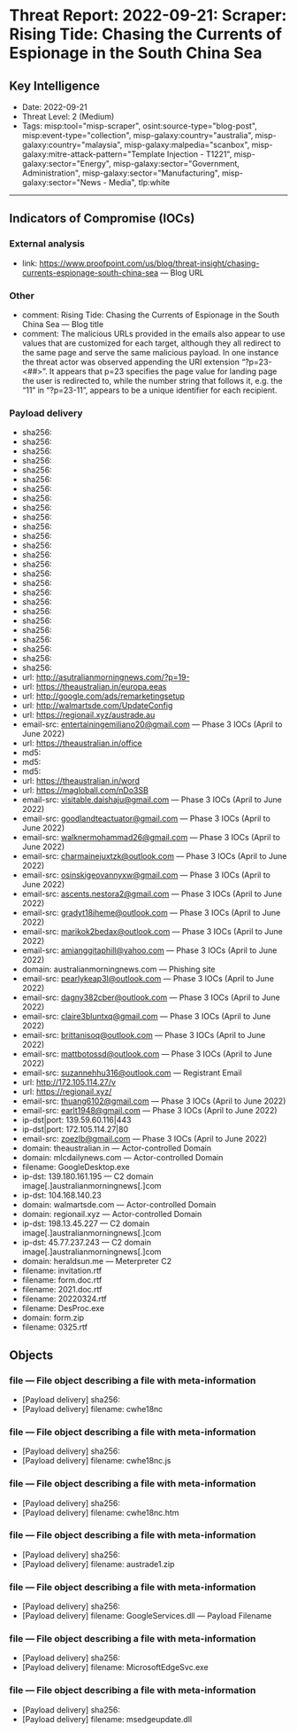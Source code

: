 # Threat Report: 2022-09-21: Scraper: Rising Tide: Chasing the Currents of Espionage in the South China Sea


## Key Intelligence
* Date: 2022-09-21
* Threat Level: 2 (Medium)
* Tags: misp:tool="misp-scraper", osint:source-type="blog-post", misp:event-type="collection", misp-galaxy:country="australia", misp-galaxy:country="malaysia", misp-galaxy:malpedia="scanbox", misp-galaxy:mitre-attack-pattern="Template Injection - T1221", misp-galaxy:sector="Energy", misp-galaxy:sector="Government, Administration", misp-galaxy:sector="Manufacturing", misp-galaxy:sector="News - Media", tlp:white

---

## Indicators of Compromise (IOCs)
### External analysis
* link: https://www.proofpoint.com/us/blog/threat-insight/chasing-currents-espionage-south-china-sea — Blog URL

### Other
* comment: Rising Tide: Chasing the Currents of Espionage in the South China Sea — Blog title
* comment: The malicious URLs provided in the emails also appear to use values that are customized for each target, although they all redirect to the same page and serve the same malicious payload. In one instance the threat actor was observed appending the URI extension “?p=23-<##>”. It appears that p=23 specifies the page value for landing page the user is redirected to, while the number string that follows it, e.g. the “11” in “?p=23-11”, appears to be a unique identifier for each recipient.

### Payload delivery
* sha256: <sha256>
* sha256: <sha256>
* sha256: <sha256>
* sha256: <sha256>
* sha256: <sha256>
* sha256: <sha256>
* sha256: <sha256>
* sha256: <sha256>
* sha256: <sha256>
* sha256: <sha256>
* sha256: <sha256>
* sha256: <sha256>
* sha256: <sha256>
* sha256: <sha256>
* sha256: <sha256>
* sha256: <sha256>
* sha256: <sha256>
* sha256: <sha256>
* sha256: <sha256>
* sha256: <sha256>
* sha256: <sha256>
* sha256: <sha256>
* sha256: <sha256>
* sha256: <sha256>
* sha256: <sha256>
* sha256: <sha256>
* url: http://asutralianmorningnews.com/?p=19-
* url: https://theaustralian.in/europa.eeas
* url: http://google.com/ads/remarketingsetup
* url: http://walmartsde.com/UpdateConfig
* url: https://regionail.xyz/austrade.au
* email-src: entertainingemiliano20@gmail.com — Phase 3 IOCs (April to June 2022)
* url: https://theaustralian.in/office
* md5: <md5>
* md5: <md5>
* md5: <md5>
* url: https://theaustralian.in/word
* url: https://magloball.com/nDo3SB
* email-src: visitable.daishaju@gmail.com — Phase 3 IOCs (April to June 2022)
* email-src: goodlandteactuator@gmail.com — Phase 3 IOCs (April to June 2022)
* email-src: walknermohammad26@gmail.com — Phase 3 IOCs (April to June 2022)
* email-src: charmainejuxtzk@outlook.com — Phase 3 IOCs (April to June 2022)
* email-src: osinskigeovannyxw@gmail.com — Phase 3 IOCs (April to June 2022)
* email-src: ascents.nestora2@gmail.com — Phase 3 IOCs (April to June 2022)
* email-src: gradyt18iheme@outlook.com — Phase 3 IOCs (April to June 2022)
* email-src: marikok2bedax@outlook.com — Phase 3 IOCs (April to June 2022)
* email-src: amianggitaphill@yahoo.com — Phase 3 IOCs (April to June 2022)
* domain: australianmorningnews.com — Phishing site
* email-src: pearlykeap3l@outlook.com — Phase 3 IOCs (April to June 2022)
* email-src: dagny382cber@outlook.com — Phase 3 IOCs (April to June 2022)
* email-src: claire3bluntxq@gmail.com — Phase 3 IOCs (April to June 2022)
* email-src: brittanisoq@outlook.com — Phase 3 IOCs (April to June 2022)
* email-src: mattbotossd@outlook.com — Phase 3 IOCs (April to June 2022)
* email-src: suzannehhu316@outlook.com — Registrant Email
* url: http://172.105.114.27/v
* url: https://regionail.xyz/
* email-src: thuang6102@gmail.com — Phase 3 IOCs (April to June 2022)
* email-src: earlt1948@gmail.com — Phase 3 IOCs (April to June 2022)
* ip-dst|port: 139.59.60.116|443
* ip-dst|port: 172.105.114.27|80
* email-src: zoezlb@gmail.com — Phase 3 IOCs (April to June 2022)
* domain: theaustralian.in — Actor-controlled Domain
* domain: mlcdailynews.com — Actor-controlled Domain
* filename: GoogleDesktop.exe
* ip-dst: 139.180.161.195 — C2 domain image[.]australianmorningnews[.]com
* ip-dst: 104.168.140.23
* domain: walmartsde.com — Actor-controlled Domain
* domain: regionail.xyz — Actor-controlled Domain
* ip-dst: 198.13.45.227 — C2 domain image[.]australianmorningnews[.]com
* ip-dst: 45.77.237.243 — C2 domain image[.]australianmorningnews[.]com
* domain: heraldsun.me — Meterpreter C2
* filename: invitation.rtf
* filename: form.doc.rtf
* filename: 2021.doc.rtf
* filename: 20220324.rtf
* filename: DesProc.exe
* domain: form.zip
* filename: 0325.rtf

## Objects
### file — File object describing a file with meta-information
* [Payload delivery] sha256: <sha256>
* [Payload delivery] filename: cwhe18nc

### file — File object describing a file with meta-information
* [Payload delivery] sha256: <sha256>
* [Payload delivery] filename: cwhe18nc.js

### file — File object describing a file with meta-information
* [Payload delivery] sha256: <sha256>
* [Payload delivery] filename: cwhe18nc.htm

### file — File object describing a file with meta-information
* [Payload delivery] sha256: <sha256>
* [Payload delivery] filename: austrade1.zip

### file — File object describing a file with meta-information
* [Payload delivery] sha256: <sha256>
* [Payload delivery] filename: GoogleServices.dll — Payload Filename

### file — File object describing a file with meta-information
* [Payload delivery] sha256: <sha256>
* [Payload delivery] filename: MicrosoftEdgeSvc.exe

### file — File object describing a file with meta-information
* [Payload delivery] sha256: <sha256>
* [Payload delivery] filename: msedgeupdate.dll
